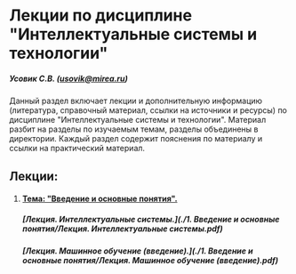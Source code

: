 Лекции по дисциплине "Интеллектуальные системы и технологии"
======================
##### Усовик С.В. (usovik@mirea.ru)

Данный раздел включает лекции и дополнительную информацию (литература, справочный материал, ссылки на источники и ресурсы) по дисциплине "Интеллектуальные системы и технологии". Материал разбит на разделы по изучаемым темам, разделы объединены в директории. Каждый раздел содержит пояснения по материалу и ссылки на практический материал.

Лекции:
----

1. #### [Тема: "Введение и основные понятия".](Lectures/ReadMe.md)

   ##### 	[Лекция. Интеллектуальные системы.](./1. Введение и основные понятия/Лекция. Интеллектуальные системы.pdf)

   ##### 	[Лекция. Машинное обучение (введение).](./1. Введение и основные понятия/Лекция. Машинное обучение (введение).pdf)

   

   
